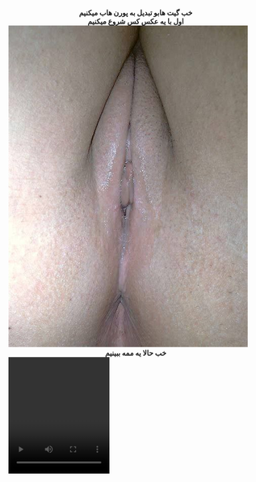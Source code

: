 
<center>
<b>خب گیت هابو تبدیل به پورن هاب میکنیم</b>
</center>

<center>
<b>اول با یه عکس کس شروع میکنیم<b>
</center>

<img src="https://github.com/wnnwybywbywe/hsoebeksosh/raw/main/IMG_20220503_021820_507.jpg">

<center>
<b>خب حالا یه ممه ببینیم<b>
</center>

<video controls loop autoplay width="200" height="230">
 <source src="https://github.com/wnnwybywbywe/hsoebeksosh/raw/main/IMG_20220422_034438_870.mp4" type="video/mp4">
</video>

